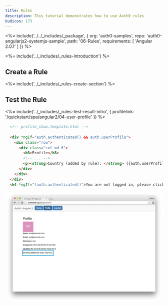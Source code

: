 ```yaml
---
title: Rules
description: This tutorial demonstrates how to use Auth0 rules
budicon: 173
---
```


<%= include('../../_includes/_package', {
  org: 'auth0-samples',
  repo: 'auth0-angularjs2-systemjs-sample',
  path: '06-Rules',
  requirements: [
    'Angular 2.0.1'
  ]
}) %>

<%= include('../_includes/_rules-introduction') %>

## Create a Rule

<%= include('../_includes/_rules-create-section') %>

## Test the Rule

<%= include('../_includes/_rules-test-result-intro', { profilelink: '/quickstart/spa/angular2/04-user-profile' }) %>

```html
  <!-- profile_show.template.html -->

  <div *ngIf="auth.authenticated() && auth.userProfile">
    <div class="row">
      <div class="col-md-6">
        <h3>Profile</h3>
        <!-- ... -->
        <p><strong>Country (added by rule): </strong> {{auth.userProfile.country}}</p>
      </div>
    </div>
  </div>
  <h4 *ngIf="!auth.authenticated()">You are not logged in, please click 'Log in' button to login</h4>
```

![Country rule sample](/media/articles/angularjs2/rule-country-show.png)
